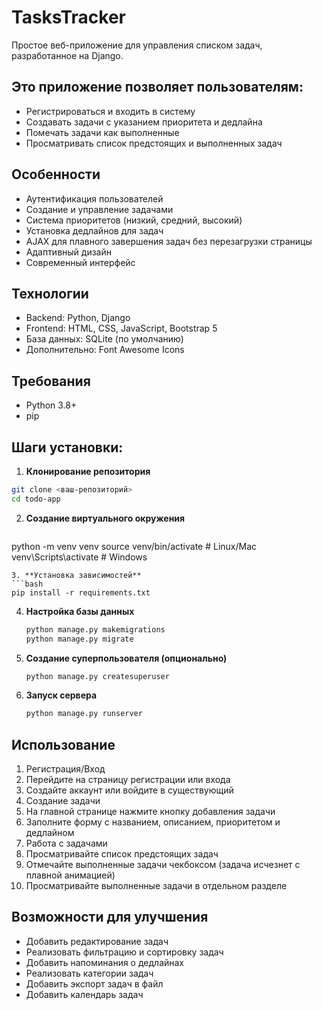 # TasksTracker
Простое веб-приложение для управления списком задач, разработанное на Django.
## Это приложение позволяет пользователям:
- Регистрироваться и входить в систему
- Создавать задачи с указанием приоритета и дедлайна
- Помечать задачи как выполненные
- Просматривать список предстоящих и выполненных задач
## Особенности
- Аутентификация пользователей
- Создание и управление задачами
- Система приоритетов (низкий, средний, высокий)
- Установка дедлайнов для задач
- AJAX для плавного завершения задач без перезагрузки страницы
- Адаптивный дизайн
- Современный интерфейс
## Технологии
- Backend: Python, Django
- Frontend: HTML, CSS, JavaScript, Bootstrap 5
- База данных: SQLite (по умолчанию)
- Дополнительно: Font Awesome Icons
## Требования
- Python 3.8+
- pip
## Шаги установки:
1. **Клонирование репозитория**
  ```bash
  git clone <ваш-репозиторий>
  cd todo-app
  ```
2. **Создание виртуального окружения**
   ```bash
  python -m venv venv
  source venv/bin/activate  # Linux/Mac
  venv\Scripts\activate     # Windows
  ```
3. **Установка зависимостей**
  ```bash
  pip install -r requirements.txt
  ```
4. **Настройка базы данных**
   ```bash
   python manage.py makemigrations
   python manage.py migrate
   ```
5. **Создание суперпользователя (опционально)**
   ```bash
   python manage.py createsuperuser
   ```
6. **Запуск сервера**
   ```bash
   python manage.py runserver
   ```
## Использование
1. Регистрация/Вход
2. Перейдите на страницу регистрации или входа
3. Создайте аккаунт или войдите в существующий
4. Создание задачи
5. На главной странице нажмите кнопку добавления задачи
6. Заполните форму с названием, описанием, приоритетом и дедлайном
7. Работа с задачами
8. Просматривайте список предстоящих задач
9. Отмечайте выполненные задачи чекбоксом (задача исчезнет с плавной анимацией)
10. Просматривайте выполненные задачи в отдельном разделе
## Возможности для улучшения
- Добавить редактирование задач
- Реализовать фильтрацию и сортировку задач
- Добавить напоминания о дедлайнах
- Реализовать категории задач
- Добавить экспорт задач в файл
- Добавить календарь задач
